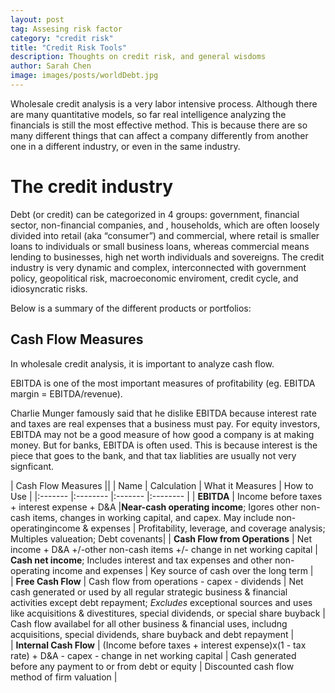 ```yaml
---
layout: post
tag: Assesing risk factor
category: "credit risk"
title: "Credit Risk Tools"
description: Thoughts on credit risk, and general wisdoms
author: Sarah Chen
image: images/posts/worldDebt.jpg
---
```




Wholesale credit analysis is a very labor intensive process.  Although there are many quantitative models, so far real intelligence analyzing the financials is still the most effective method.  This is because there are so many different things that can affect a company differently from another one in a different industry, or even in the same industry. 


# The credit industry
Debt (or credit) can be categorized in 4 groups: government, financial sector, non-financial companies, and , households, which are often loosely divided into retail (aka “consumer”) and commercial, where retail is smaller loans to individuals or small business loans, whereas commercial means lending to businesses, high net worth individuals and sovereigns.   The credit industry is very dynamic and complex, interconnected with government policy, geopolitical risk, macroeconomic enviroment, credit cycle, and idiosyncratic risks. 

Below is a summary of the different products or portfolios: 
## Cash Flow Measures ##
In wholesale credit analysis, it is important to analyze cash flow.  

EBITDA is one of the most important measures of profitability (eg. EBITDA margin = EBITDA/revenue). 

Charlie Munger famously said that he dislike EBITDA because interest rate and taxes are real expenses that a business must pay.  For equity investors, EBITDA may not be a good measure of how good a company is at making money.   But for banks, EBITDA is often used.  This is because interest is the piece that goes to the bank, and that tax liablities are usually not very signficant. 

| Cash Flow Measures                     ||
|  Name   | Calculation  | What it Measures  | How to Use   |
|:------- |:-------- |:------- |:-------- |
| **EBITDA**   | Income before taxes + interest expense + D&A |**Near-cash operating income**; Igores other non-cash items, changes in working capital, and capex. May include non-operatingincome & expenses    | Profitability, leverage, and coverage analysis; Multiples valueation; Debt covenants|
| **Cash Flow from Operations**    | Net income + D&A +/-other non-cash items +/- change in net working capital    | **Cash net income**; Includes interest and tax expenses and other non-operating income and expenses    | Key source of cash over the long term   |  
| **Free Cash Flow**    | Cash flow from operations - capex - dividends    | Net cash generated or used by all regular strategic business & financial activities except debt repayment; *Excludes* exceptional sources and uses like acquisitions & divestitures, special dividends, or special share buyback     | Cash flow availabel for all other business & financial uses, includng acquisitions, special dividends, share buyback and debt repayment   |  
| **Internal Cash Flow**    | (Income before taxes + interest expense)x(1 - tax rate) + D&A - capex - change in net working capital    | Cash generated before any payment to or from debt or equity     | Discounted cash flow method of firm valuation   |  

